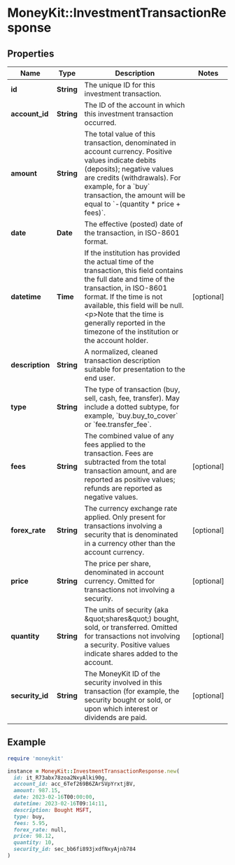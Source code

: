 # MoneyKit::InvestmentTransactionResponse

## Properties

| Name | Type | Description | Notes |
| ---- | ---- | ----------- | ----- |
| **id** | **String** | The unique ID for this investment transaction. |  |
| **account_id** | **String** | The ID of the account in which this investment transaction occurred. |  |
| **amount** | **String** | The total value of this transaction, denominated in account currency.  Positive values indicate         debits (deposits); negative values are credits (withdrawals).  For example, for a &#x60;buy&#x60; transaction, the amount         will be equal to &#x60;-(quantity * price + fees)&#x60;. |  |
| **date** | **Date** | The effective (posted) date of the transaction, in ISO-8601 format. |  |
| **datetime** | **Time** | If the institution has provided the actual time of the transaction, this field             contains the full date and time of the transaction, in ISO-8601 format.  If the time is             not available, this field will be null.             &lt;p&gt;Note that the time is generally reported in the timezone of the institution or the account holder. | [optional] |
| **description** | **String** | A normalized, cleaned transaction description suitable for presentation to the end user. |  |
| **type** | **String** | The type of transaction (buy, sell, cash, fee, transfer).  May include a dotted subtype,         for example, &#x60;buy.buy_to_cover&#x60; or &#x60;fee.transfer_fee&#x60;. |  |
| **fees** | **String** | The combined value of any fees applied to the transaction.  Fees are subtracted from the         total transaction amount, and are reported as positive values; refunds are reported as negative values. | [optional] |
| **forex_rate** | **String** | The currency exchange rate applied.  Only present for transactions involving a security that is         denominated in a currency other than the account currency. | [optional] |
| **price** | **String** | The price per share, denominated in account currency.  Omitted for transactions not involving         a security. | [optional] |
| **quantity** | **String** | The units of security (aka \&quot;shares\&quot;) bought, sold, or transferred.  Omitted for transactions         not involving a security.  Positive values indicate shares added to the account. | [optional] |
| **security_id** | **String** | The MoneyKit ID of the security involved in this transaction (for example, the security bought         or sold, or upon which interest or dividends are paid. | [optional] |

## Example

```ruby
require 'moneykit'

instance = MoneyKit::InvestmentTransactionResponse.new(
  id: it_R73abx78zoa2NxyAlki90g,
  account_id: acc_6Tef269B6ZArSVpYrxtjBV,
  amount: 987.15,
  date: 2023-02-16T00:00:00,
  datetime: 2023-02-16T09:14:11,
  description: Bought MSFT,
  type: buy,
  fees: 5.95,
  forex_rate: null,
  price: 98.12,
  quantity: 10,
  security_id: sec_bb6fi893jxdfNxyAjnb784
)
```

